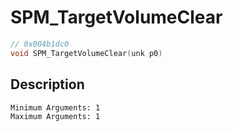 # SPM_TargetVolumeClear
```c
// 0x004b1dc0
void SPM_TargetVolumeClear(unk p0)
```
## Description
```
Minimum Arguments: 1
Maximum Arguments: 1
```

